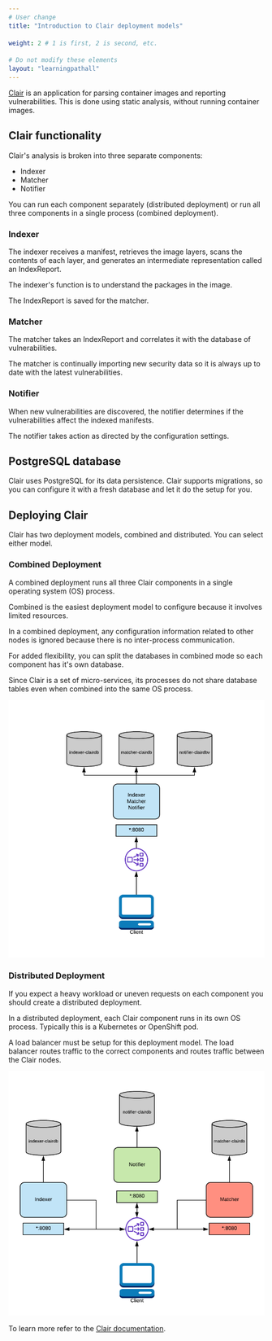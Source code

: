 ```yaml
---
# User change
title: "Introduction to Clair deployment models"

weight: 2 # 1 is first, 2 is second, etc.

# Do not modify these elements
layout: "learningpathall"
---
```


[Clair](https://github.com/quay/clair) is an application for parsing container images and reporting vulnerabilities. This is done using static analysis, without running container images. 

## Clair functionality

Clair's analysis is broken into three separate components:

- Indexer
- Matcher
- Notifier

You can run each component separately (distributed deployment) or run all three components in a single process (combined deployment). 

### Indexer

The indexer receives a manifest, retrieves the image layers, scans the contents of each layer, and generates an intermediate representation called an IndexReport. 

The indexer's function is to understand the packages in the image.

The IndexReport is saved for the matcher. 

### Matcher

The matcher takes an IndexReport and correlates it with the database of vulnerabilities.

The matcher is continually importing new security data so it is always up to date with the latest vulnerabilities. 

### Notifier

When new vulnerabilities are discovered, the notifier determines if the vulnerabilities affect the indexed manifests. 

The notifier takes action as directed by the configuration settings.

## PostgreSQL database

Clair uses PostgreSQL for its data persistence. Clair supports migrations, so you can configure it with a fresh database and let it do the setup for you.

## Deploying Clair

Clair has two deployment models, combined and distributed. You can select either model. 

### Combined Deployment

A combined deployment runs all three Clair components in a single operating system (OS) process. 

Combined is the easiest deployment model to configure because it involves limited resources. 

In a combined deployment, any configuration information related to other nodes is ignored because there is no inter-process communication. 

For added flexibility, you can split the databases in combined mode so each component has it's own database.

Since Clair is a set of micro-services, its processes do not share database tables even when combined into the same OS process.

![Clair combined deployment multiple databases #center](clair_combo_multi_db.png)

### Distributed Deployment

If you expect a heavy workload or uneven requests on each component you should create a distributed deployment.

In a distributed deployment, each Clair component runs in its own OS process. Typically this is a Kubernetes or OpenShift pod.

A load balancer must be setup for this deployment model. The load balancer routes traffic to the correct components and routes traffic between the Clair nodes.


![Clair distributed deployment multiple databases #center](clair_distributed_multi_db.png)

To learn more refer to the [Clair documentation](https://quay.github.io/clair/whatis.html#what-is-clair).
